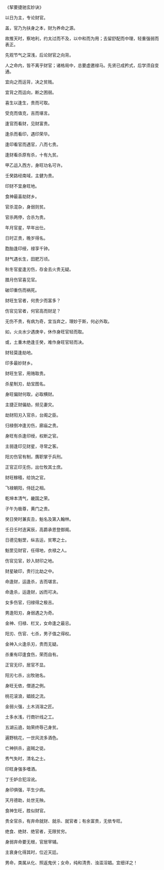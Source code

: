 《挈要捷驰玄妙诀》

以日为主，专论财官。

盖，官乃为扶身之本，财为养命之源。

故推天时，察地利，约太过而不及，以中和而为用；去留舒配而中理，轻重强弱而表正。

先观节气之深浅，后论财官之向背。

人之命内，皆不离乎财官；诸格局中，总要虚邀禄马。先贤已成矜式，后学须自变通。

宜向之而运背，决之贫贱。

宜背之而运向，断之困弱。

喜生以逢生，贵而可取。

受克而值克，吉而堪言。

逢官而看财，见财富贵。

逢杀而看印，遇印荣华。

逢印看官而遇官，八而七贵。

逢财看杀原有杀，十有九贫。

甲乙运入西方，身旺功名可许。

壬癸路经南域，主健为贵。

印财不宜身旺地。

食神最喜劫财乡。

官杀混杂，身弱则贫。

官杀两停，合杀为贵。

年月官星，早年出仕。

日时正贵，晚岁得名。

胞胎逢印绶，禄享千钟。

财气遇长生，田肥万顷。

秋冬官星逢刃伤，存金去火贵无疑。

腊月伤官喜见官。

破印重伤而祸死。

财旺生官者，何贵少而富多？

伤官见官者，何官高而财足？

无伤不贵，有病为奇，宜当弃之，理妙于斯，何必外取。

如，火炎水少遇庚辛，休作身旺官轻而取。

或，土重木绝逢壬癸，难作身旺官轻而决。

财轻莫逢劫地。

印多最妙财乡。

财旺生官，用赂取贵。

杀星制刃，劫宝图名。

身旺偏财何取，必取横财。

主捷正财偏劫，频见妻灾。

劫财阳刃入官杀，台阁之臣。

归禄倒冲逢刃伤，廊庙之贵。

身旺有杀逢印绶，权断之官。

主弱逢印见财星，寻常之客。

阳刃伤官有制，膺职掌于兵刑。

正官正印无伤，出仕牧其士庶。

财旺稼穑，给饷之官。

飞禄朝阳，侍廷之相。

乾坤本清气，畿国之荣。

子午为极尊，黄门之贵。

癸日癸时兼亥丑，魁名及第入翰林。

壬日壬时迭寅辰，高爵承恩登御阁。

日德见魁罡，纵吉运，贫寒之士。

魁罡见财官，任得地，衣禄之人。

伤官见官，妙入财印之地。

财星破印，贵行比劫之中。

命逢财，运逢杀，吉而堪言。

命逢杀，运逢财，凶而可决。

女多伤官，归禄得之极吉。

男逢阳刃，身弱遇之为奇。

金神、归禄、栏叉，女命逢之最忌。

阳刃、伤官、七杀，男子值之得权。

金神入火逢杀刃，贵而无疑。

杀重有印逢食伤，荣而自有。

正官无印，居官不显。

阳刃七杀，出牧驰名。

身旺无依，僧道之例。

桃花滚浪，娼妓之流。

金弱火强，土木消溶之匠。

土多水浅，行商针线之工。

五湖云遶，始荣终辱己身贫。

遍野桃花，一世风流多酒色。

亡神拱杀，盗贼之徒。

秀气失时，清名之士。

印旺身强多嗜酒。

丁壬妒合犯淫讹。

身印俱强，平生少病。

天月德助，处世无殃。

食神生旺，胜似财官。

贵全官杀，有弃命就财、就杀、就官者；有余富贵，无依专旺。

绝食、绝财、绝官者，无限贫穷。

身弱弃命要无根，官居宰辅。

主衰身化得其时，位近天廷。

男命，类属从化、照返鬼伏；女命，纯和清贵、浊滥淫娼。宜细详之！

